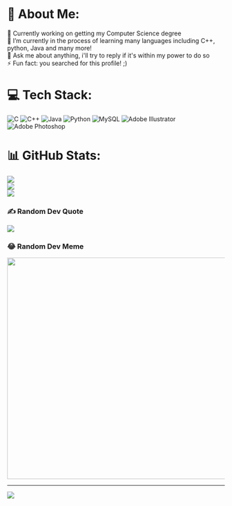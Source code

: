 # 💫 About Me:
🔭 Currently working on getting my Computer Science degree<br>🌱 I’m currently in the process of learning many languages including C++, python, Java and many more!<br>💬 Ask me about anything, i'll try to reply if it's within my power to do so<br>⚡ Fun fact: you searched for this profile! ;)


# 💻 Tech Stack:
![C](https://img.shields.io/badge/c-%2300599C.svg?style=for-the-badge&logo=c&logoColor=white) ![C++](https://img.shields.io/badge/c++-%2300599C.svg?style=for-the-badge&logo=c%2B%2B&logoColor=white) ![Java](https://img.shields.io/badge/java-%23ED8B00.svg?style=for-the-badge&logo=java&logoColor=white) ![Python](https://img.shields.io/badge/python-3670A0?style=for-the-badge&logo=python&logoColor=ffdd54) ![MySQL](https://img.shields.io/badge/mysql-%2300f.svg?style=for-the-badge&logo=mysql&logoColor=white) ![Adobe Illustrator](https://img.shields.io/badge/adobeillustrator-%23FF9A00.svg?style=for-the-badge&logo=adobeillustrator&logoColor=white) ![Adobe Photoshop](https://img.shields.io/badge/adobephotoshop-%2331A8FF.svg?style=for-the-badge&logo=adobephotoshop&logoColor=white)
# 📊 GitHub Stats:
![](https://github-readme-stats.vercel.app/api?username=YoussefJarray&theme=dark&hide_border=false&include_all_commits=false&count_private=false)<br/>
![](https://github-readme-streak-stats.herokuapp.com/?user=YoussefJarray&theme=dark&hide_border=false)<br/>
![](https://github-readme-stats.vercel.app/api/top-langs/?username=YoussefJarray&theme=dark&hide_border=false&include_all_commits=false&count_private=false&layout=compact)

### ✍️ Random Dev Quote
![](https://quotes-github-readme.vercel.app/api?type=horizontal&theme=dark)

### 😂 Random Dev Meme
<img src="https://random-memer.herokuapp.com/" width="512px"/>

---
[![](https://visitcount.itsvg.in/api?id=YoussefJarray&icon=0&color=0)](https://visitcount.itsvg.in)
